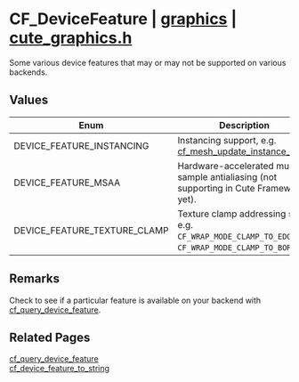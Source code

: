 # CF_DeviceFeature | [graphics](https://github.com/RandyGaul/cute_framework/blob/master/docs/graphics/README.md) | [cute_graphics.h](https://github.com/RandyGaul/cute_framework/blob/master/include/cute_graphics.h)

Some various device features that may or may not be supported on various backends.

## Values

Enum | Description
--- | ---
DEVICE_FEATURE_INSTANCING | Instancing support, e.g. [cf_mesh_update_instance_data](https://github.com/RandyGaul/cute_framework/blob/master/docs/graphics/cf_mesh_update_instance_data.md).
DEVICE_FEATURE_MSAA | Hardware-accelerated multi-sample antialiasing (not supporting in Cute Framework yet).
DEVICE_FEATURE_TEXTURE_CLAMP | Texture clamp addressing style, e.g. `CF_WRAP_MODE_CLAMP_TO_EDGE` or `CF_WRAP_MODE_CLAMP_TO_BORDER` .

## Remarks

Check to see if a particular feature is available on your backend with [cf_query_device_feature](https://github.com/RandyGaul/cute_framework/blob/master/docs/graphics/cf_query_device_feature.md).

## Related Pages

[cf_query_device_feature](https://github.com/RandyGaul/cute_framework/blob/master/docs/graphics/cf_query_device_feature.md)  
[cf_device_feature_to_string](https://github.com/RandyGaul/cute_framework/blob/master/docs/graphics/cf_device_feature_to_string.md)  
